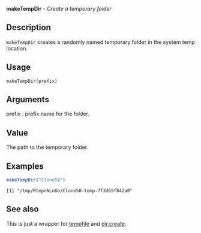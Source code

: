 





**makeTempDir** - *Create a temporary folder*

Description
--------------------

`makeTempDir` creates a randomly named temporary folder in the 
system temp location.


Usage
--------------------
```
makeTempDir(prefix)
```

Arguments
-------------------

prefix
:   prefix name for the folder.



Value
-------------------

The path to the temporary folder.



Examples
-------------------

```R
makeTempDir("Clone50")
```


```
[1] "/tmp/RtmpnNLu6b/Clone50-temp-7f3d65f842a0"

```



See also
-------------------

This is just a wrapper for [tempfile](http://www.inside-r.org/r-doc/base/tempfile) and 
[dir.create](http://www.inside-r.org/r-doc/base/files2).



